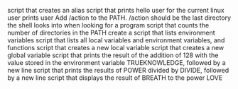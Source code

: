 script that creates an alias
script that prints hello user for the current linux user
prints user
Add /action to the PATH. /action should be the last directory the shell looks into when looking for a program
script that counts the number of directories in the PATH
create a script that lists environment variables
script that lists all local variables and environment variables, and functions
script that creates a new local variable
script that creates a new global variable
script that prints the result of the addition of 128 with the value stored in the environment variable TRUEKNOWLEDGE, followed by a new line
script that prints the results of POWER divided by DIVIDE, followed by a new line
script that displays the result of BREATH to the power LOVE
